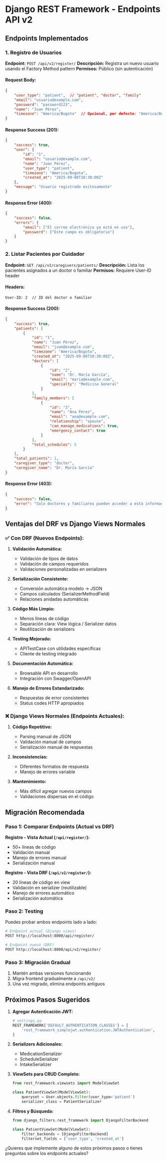 # Django REST Framework - Endpoints API v2

## Endpoints Implementados

### 1. Registro de Usuarios
**Endpoint:** `POST /api/v2/register/`
**Descripción:** Registra un nuevo usuario usando el Factory Method pattern
**Permisos:** Público (sin autenticación)

#### Request Body:
```json
{
    "user_type": "patient",  // "patient", "doctor", "family"
    "email": "usuario@example.com",
    "password": "password123",
    "name": "Juan Pérez",
    "timezone": "America/Bogota"  // Opcional, por defecto: "America/Bogota"
}
```

#### Response Success (201):
```json
{
    "success": true,
    "user": {
        "id": "1",
        "email": "usuario@example.com",
        "name": "Juan Pérez",
        "user_type": "patient",
        "timezone": "America/Bogota",
        "created_at": "2025-09-08T10:30:00Z"
    },
    "message": "Usuario registrado exitosamente"
}
```

#### Response Error (400):
```json
{
    "success": false,
    "errors": {
        "email": ["El correo electrónico ya está en uso"],
        "password": ["Este campo es obligatorio"]
    }
}
```

### 2. Listar Pacientes por Cuidador
**Endpoint:** `GET /api/v2/caregivers/patients/`
**Descripción:** Lista los pacientes asignados a un doctor o familiar
**Permisos:** Requiere User-ID header

#### Headers:
```
User-ID: 2  // ID del doctor o familiar
```

#### Response Success (200):
```json
{
    "success": true,
    "patients": [
        {
            "id": "1",
            "name": "Juan Pérez",
            "email": "juan@example.com",
            "timezone": "America/Bogota",
            "created_at": "2025-09-08T10:30:00Z",
            "doctors": [
                {
                    "id": "2",
                    "name": "Dr. María García",
                    "email": "maria@example.com",
                    "specialty": "Medicina General"
                }
            ],
            "family_members": [
                {
                    "id": "3",
                    "name": "Ana Pérez",
                    "email": "ana@example.com",
                    "relationship": "spouse",
                    "can_manage_medications": true,
                    "emergency_contact": true
                }
            ],
            "total_schedules": 5
        }
    ],
    "total_patients": 1,
    "caregiver_type": "doctor",
    "caregiver_name": "Dr. María García"
}
```

#### Response Error (403):
```json
{
    "success": false,
    "error": "Solo doctores y familiares pueden acceder a esta información"
}
```

## Ventajas del DRF vs Django Views Normales

### ✅ **Con DRF (Nuevos Endpoints):**

1. **Validación Automática:**
   - Validación de tipos de datos
   - Validación de campos requeridos
   - Validaciones personalizadas en serializers

2. **Serialización Consistente:**
   - Conversión automática modelo → JSON
   - Campos calculados (SerializerMethodField)
   - Relaciones anidadas automáticas

3. **Código Más Limpio:**
   - Menos líneas de código
   - Separación clara: View lógica / Serializer datos
   - Reutilización de serializers

4. **Testing Mejorado:**
   - APITestCase con utilidades específicas
   - Cliente de testing integrado

5. **Documentación Automática:**
   - Browsable API en desarrollo
   - Integración con Swagger/OpenAPI

6. **Manejo de Errores Estandarizado:**
   - Respuestas de error consistentes
   - Status codes HTTP apropiados

### ❌ **Django Views Normales (Endpoints Actuales):**

1. **Código Repetitivo:**
   - Parsing manual de JSON
   - Validación manual de campos
   - Serialización manual de respuestas

2. **Inconsistencias:**
   - Diferentes formatos de respuesta
   - Manejo de errores variable

3. **Mantenimiento:**
   - Más difícil agregar nuevos campos
   - Validaciones dispersas en el código

## Migración Recomendada

### Paso 1: Comparar Endpoints (Actual vs DRF)

**Registro - Vista Actual (`/api/register/`):**
- 50+ líneas de código
- Validación manual
- Manejo de errores manual
- Serialización manual

**Registro - Vista DRF (`/api/v2/register/`):**
- 20 líneas de código en view
- Validación en serializer (reutilizable)
- Manejo de errores automático
- Serialización automática

### Paso 2: Testing

Puedes probar ambos endpoints lado a lado:

```bash
# Endpoint actual (Django views)
POST http://localhost:8000/api/register/

# Endpoint nuevo (DRF)
POST http://localhost:8000/api/v2/register/
```

### Paso 3: Migración Gradual

1. Mantén ambas versiones funcionando
2. Migra frontend gradualmente a `/api/v2/`
3. Una vez migrado, elimina endpoints antiguos

## Próximos Pasos Sugeridos

1. **Agregar Autenticación JWT:**
   ```python
   # settings.py
   REST_FRAMEWORK['DEFAULT_AUTHENTICATION_CLASSES'] = [
       'rest_framework_simplejwt.authentication.JWTAuthentication',
   ]
   ```

2. **Serializers Adicionales:**
   - MedicationSerializer
   - ScheduleSerializer
   - IntakeSerializer

3. **ViewSets para CRUD Completo:**
   ```python
   from rest_framework.viewsets import ModelViewSet
   
   class PatientViewSet(ModelViewSet):
       queryset = User.objects.filter(user_type='patient')
       serializer_class = PatientSerializer
   ```

4. **Filtros y Búsqueda:**
   ```python
   from django_filters.rest_framework import DjangoFilterBackend
   
   class PatientViewSet(ModelViewSet):
       filter_backends = [DjangoFilterBackend]
       filterset_fields = ['user_type', 'created_at']
   ```

¿Quieres que implemente alguno de estos próximos pasos o tienes preguntas sobre los endpoints actuales?
